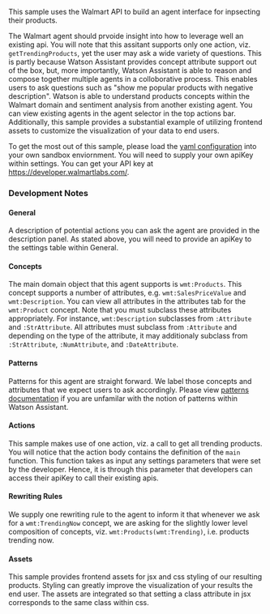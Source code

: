 This sample uses the Walmart API to build an agent interface for inpsecting their products.

The Walmart agent should prvoide insight into how to leverage well an existing api. You will note that this assitant supports only one action, viz. `getTrendingProducts`, yet the user may ask a wide variety of questions. This is partly because Watson Assistant provides concept attribute support out of the box, but, more importantly, Watson Assistant is able to reason and compose together multiple agents in a colloborative process. This enables users to ask questions such as "show me popular products with negative description". Watson is able to understand products concepts within the Walmart domain and sentiment analysis from another existing agent. You can view existing agents in the agent selector in the top actions bar. Additionally, this sample provides a substantial example of utilizing frontend assets to customize the visualization of your data to end users.

To get the most out of this sample, please load the [yaml configuration](./walmart.yaml) into your own sandbox enviornment. You will need to supply your own apiKey within settings. You can get your API key at https://developer.walmartlabs.com/.

### Development Notes

#### General

A description of potential actions you can ask the agent are provided in the description panel. As stated above, you will need to provide an apiKey to the settings table within General.

#### Concepts

The main domain object that this agent supports is `wmt:Products`. This concept supports a number of attributes, e.g. `wmt:SalesPriceValue` and `wmt:Description`. You can view all attributes in the attributes tab for the `wmt:Product` concept. Note that you must subclass these attributes appropriately. For instance, `wmt:Description` subclasses from `:Attribute` and `:StrAttribute`. All attributes must subclass from `:Attribute` and depending on the type of the attribute, it may additionaly subclass from `:StrAttribute`, `:NumAttribute`, and `:DateAttribute`.

#### Patterns

Patterns for this agent are straight forward. We label those concepts and attributes that we expect users to ask accordingly. Please view [patterns documentation](../Lab/Components.md#patterns) if you are unfamilar with the notion of patterns within Watson Assistant.

#### Actions

This sample makes use of one action, viz. a call to get all trending products. You will notice that the action body contains the definition of the `main` function. This function takes as input any settings parameters that were set by the developer. Hence, it is through this parameter that developers can access their apiKey to call their existing apis.

#### Rewriting Rules

We supply one rewriting rule to the agent to inform it that whenever we ask for a `wmt:TrendingNow` concept, we are asking for the slightly lower level composition of concepts, viz. `wmt:Products(wmt:Trending)`, i.e. products trending now.

#### Assets

This sample provides frontend assets for jsx and css styling of our resulting products. Styling can greatly improve the visualization of your results the end user. The assets are integrated so that setting a class attribute in jsx corresponds to the same class within css.

